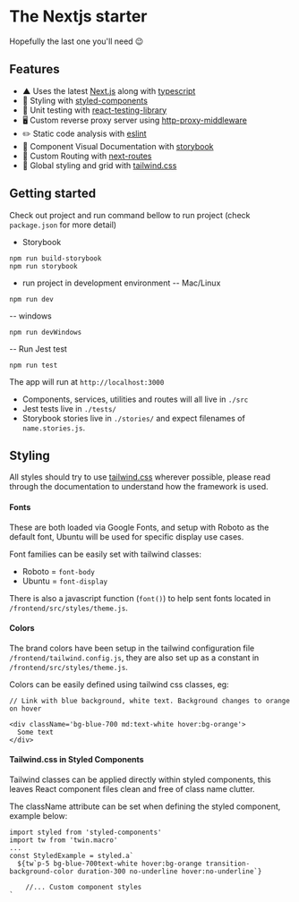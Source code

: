 # The Nextjs starter

Hopefully the last one you'll need 😉

## Features

- ▲ Uses the latest [Next.js](https://github.com/zeit/next.js) along with [typescript](https://www.typescriptlang.org/)
- 💅 Styling with [styled-components](https://github.com/styled-components/styled-components)
- 🐐 Unit testing with [react-testing-library](https://github.com/testing-library/react-testing-library)
- 🖥 Custom reverse proxy server using [http-proxy-middleware](https://github.com/chimurai/http-proxy-middleware)
- ✏️ Static code analysis with [eslint](https://eslint.org/)
- 📖 Component Visual Documentation with [storybook](https://storybook.js.org)
- 🏹 Custom Routing with [next-routes](https://github.com/fridays/next-routes)
- 💨 Global styling and grid with [tailwind.css](https://tailwindcss.com/)

## Getting started

Check out project and run command bellow to run project (check `package.json` for more detail)

- Storybook

```
npm run build-storybook
npm run storybook
```

- run project in development environment
  -- Mac/Linux

```
npm run dev
```

-- windows

```
npm run devWindows
```

-- Run Jest test

```
npm run test
```

The app will run at `http://localhost:3000`

- Components, services, utilities and routes will all live in `./src`
- Jest tests live in `./tests/`
- Storybook stories live in `./stories/` and expect filenames of `name.stories.js`.

## Styling

All styles should try to use [tailwind.css](https://tailwindcss.com/docs/) wherever possible, please read through the documentation to understand how the framework is used.

#### Fonts

These are both loaded via Google Fonts, and setup with Roboto as the default font, Ubuntu will be used for specific display use cases.

Font families can be easily set with tailwind classes:

- Roboto = `font-body`
- Ubuntu = `font-display`

There is also a javascript function (`font()`) to help sent fonts located in `/frontend/src/styles/theme.js`.

#### Colors

The brand colors have been setup in the tailwind configuration file `/frontend/tailwind.config.js`, they are also set up as a constant in `/frontend/src/styles/theme.js`.

Colors can be easily defined using tailwind css classes, eg:

```
// Link with blue background, white text. Background changes to orange on hover

<div className='bg-blue-700 md:text-white hover:bg-orange'>
  Some text
</div>
```

#### Tailwind.css in Styled Components

Tailwind classes can be applied directly within styled components, this leaves React component files clean and free of class name clutter.

The className attribute can be set when defining the styled component, example below:

```
import styled from 'styled-components'
import tw from 'twin.macro'
...
const StyledExample = styled.a`
  ${tw`p-5 bg-blue-700text-white hover:bg-orange transition-background-color duration-300 no-underline hover:no-underline`}

    //... Custom component styles
`
```
